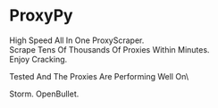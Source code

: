 # ProxyPy
High Speed All In One ProxyScraper.\
Scrape Tens Of Thousands Of Proxies Within Minutes.\
Enjoy Cracking.

Tested And The Proxies Are Performing Well On\

 Storm.
 OpenBullet.
